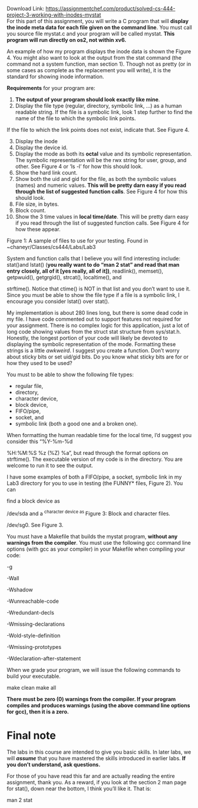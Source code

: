 Download Link: https://assignmentchef.com/product/solved-cs-444-project-3-working-with-inodes-mystat
<br>
For this part of this assignment, you will write a C program that will <strong>display the </strong><strong>inode meta data for each file given on the command line</strong>. You must call you source file mystat.c and your program will be called mystat. <strong>This program will run directly on </strong><strong>os2, not within </strong><strong>xv6.</strong>

An example of how my program displays the inode data is shown the Figure 4. You might also want to look at the output from the stat command (the command not a system function, man section 1). Though not as pretty (or in some cases as complete as the replacement you will write), it is the standard for showing inode information.

<strong>Requirements</strong> for your program are:

<ol>

 <li><strong>The output of your program should look exactly like mine</strong>.</li>

 <li>Display the file type (regular, directory, symbolic link, …) as a human readable string. If the file is a symbolic link, look 1 step further to find the name of the file to which the symbolic link points.</li>

</ol>

If the file to which the link points does not exist, indicate that. See Figure 4.

<ol start="3">

 <li>Display the inode</li>

 <li>Display the device id.</li>

 <li>Display the mode as both its <strong>octal</strong> value and its symbolic representation. The symbolic representation will be the rwx string for user, group, and other. See Figure 4 or ‘ls -l’ for how this should look.</li>

 <li>Show the hard link count.</li>

 <li>Show both the uid and gid for the file, as both the symbolic values (names) and numeric values. <strong>This will be pretty darn easy if you read through the list of suggested function calls</strong>. See Figure 4 for how this should look.</li>

 <li>File size, in bytes.</li>

 <li>Block count.</li>

 <li>Show the 3 time values in <strong>local time/date</strong>. This will be pretty darn easy if you read through the list of suggested function calls. See Figure 4 for how these appear.</li>

</ol>

Figure 1: A sample of files to use for your testing. Found in ~chaneyr/Classes/cs444/Labs/Lab3

System and function calls that I believe you will find interesting include: stat()and lstat() (<strong>you really want to do “</strong><strong>man 2 stat” and read that </strong><strong>man entry closely, all of it [yes really, all of it])</strong>, readlink(), memset(), getpwuid(), getgrgid(), strcat(), localtime(), and

strftime(). Notice that ctime() is NOT in that list and you don’t want to use it. Since you must be able to show the file type if a file is a symbolic link, I encourage you consider lstat() over stat().

My implementation is about 280 lines long, but there is some dead code in my file. I have code commented out to support features not required for your assignment. There is no complex logic for this application, just a lot of long code showing values from the struct stat structure from sys/stat.h. Honestly, the longest portion of your code will likely be devoted to displaying the symbolic representation of the mode. Formatting these strings is a little <em>awkweird</em>. I suggest you create a function. Don’t worry about sticky bits or set uid/gid bits. Do you know what sticky bits are for or how they used to be used?

You must to be able to show the following file types:

<ul>

 <li>regular file,</li>

 <li>directory,</li>

 <li>character device,</li>

 <li>block device,</li>

 <li>FIFO/pipe,</li>

 <li>socket, and</li>

 <li>symbolic link (both a good one and a broken one).</li>

</ul>

When formatting the human readable time for the local time, I’d suggest you consider this “%Y-%m-%d

%H:%M:%S %z (%Z) %a”, but read through the format options on strftime(). The executable version of my code is in the directory. You are welcome to run it to see the output.

I have some examples of both a FIFO/pipe, a socket, symbolic link in my Lab3 directory for you to use in testing (the FUNNY* files, Figure 2). You can

find a block device as

/dev/sda and a <sup>character device as </sup>Figure 3: Block and character files.

/dev/sg0. See Figure 3.

You must have a Makefile that builds the mystat program, <strong>without any warnings from the compiler</strong>. You must use the following gcc command line options (with gcc as your compiler) in your Makefile when compiling your code:

-g

-Wall

-Wshadow

-Wunreachable-code

-Wredundant-decls

-Wmissing-declarations

-Wold-style-definition

-Wmissing-prototypes

-Wdeclaration-after-statement

When we grade your program, we will issue the following commands to build your executable.

make clean make all

<strong>There must be zero (0) warnings from the compiler. If your program compiles and produces warnings (using the above command line options for </strong><strong>gcc), then it is a zero. </strong>

<h1>Final note</h1>

The labs in this course are intended to give you basic skills. In later labs, we will <strong><em>assume</em></strong> that you have mastered the skills introduced in earlier labs. <strong>If you don’t understand, ask questions. </strong>

For those of you have read this far and are actually reading the entire assignment, thank you. As a reward, if you look at the section 2 man page for stat(), down near the bottom, I think you’ll like it. That is:

man 2 stat


